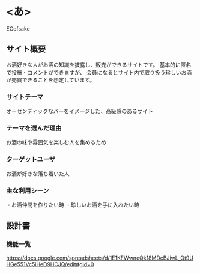 # <あ>
ECofsake

## サイト概要
お酒好きな人がお酒の知識を披露し、販売ができるサイトです。
基本的に匿名で投稿・コメントができますが、
会員になるとサイト内で取り扱う珍しいお酒が売買できることを想定しています。

### サイトテーマ
オーセンティックなバーをイメージした、高級感のあるサイト

### テーマを選んだ理由
お酒の味や雰囲気を楽しむ人を集めるため

### ターゲットユーザ
お酒が好きな落ち着いた人

### 主な利用シーン
・お酒仲間を作りたい時
・珍しいお酒を手に入れたい時

## 設計書
### 機能一覧
<https://docs.google.com/spreadsheets/d/1E1KFWwneQk18MDcBJiwL_Qt9UHGe551Vc5iHeD9HCJQ/edit#gid=0>
